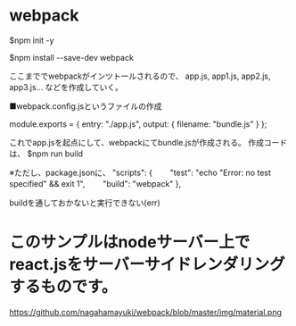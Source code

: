 # webpack

$npm init -y

$npm install --save-dev webpack

ここまででwebpackがインツトールされるので、
app.js,
app1.js,
app2.js,
app3.js...
などを作成していく。

■webpack.config.jsというファイルの作成

module.exports = {
  entry: "./app.js",
  output: {
    filename: "bundle.js"
  }
};

これでapp.jsを起点にして、webpackにてbundle.jsが作成される。
作成コードは、
$npm run build

※ただし、package.jsonに、
"scripts": {
　　"test": "echo \"Error: no test specified\" && exit 1",
　　"build": "webpack"
},

buildを通しておかないと実行できない(err)

# このサンプルはnodeサーバー上でreact.jsをサーバーサイドレンダリングするものです。

https://github.com/nagahamayuki/webpack/blob/master/img/material.png
